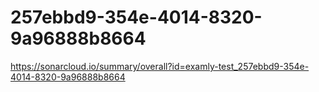 # 257ebbd9-354e-4014-8320-9a96888b8664
https://sonarcloud.io/summary/overall?id=examly-test_257ebbd9-354e-4014-8320-9a96888b8664
